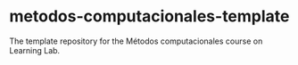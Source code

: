 # metodos-computacionales-template
The template repository for the Métodos computacionales course on Learning Lab.
